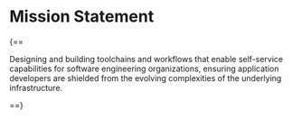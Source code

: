 # Mission Statement

{==

Designing and building toolchains and workflows that enable self-service capabilities for software engineering organizations, ensuring application developers are shielded from the evolving complexities of the underlying infrastructure.  

==}